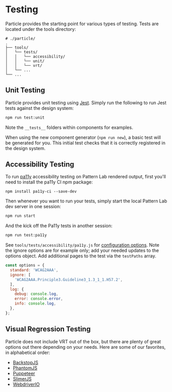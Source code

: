 # Testing

Particle provides the starting point for various types of testing. Tests are located under the tools directory:

```text
# ./particle/
.
├── tools/
│   └── tests/
│   │   └── accessibility/
│   │   └── unit/
│   │   └── vrt/
│   └── ...
└── ...
```

## Unit Testing

Particle provides unit testing using [Jest](https://facebook.github.io/jest/docs/en/tutorial-jquery.html). Simply run the following to run Jest tests against the design system:

```bash
npm run test:unit
```

Note the `__tests__` folders within components for examples.

When using the new component generator \(`npm run new`\), a basic test will be generated for you. This initial test checks that it is correctly registered in the design system.

## Accessibility Testing

To run [pa11y](http://pa11y.org/) accessibility testing on Pattern Lab rendered output, first you'll need to install the pa11y CI npm package:

```text
npm install pa11y-ci --save-dev
```

Then whenever you want to run your tests, simply start the local Pattern Lab dev server in one session:

```bash
npm run start
```

And the kick off the Pa11y tests in another session:

```bash
npm run test:pa11y
```

See `tools/tests/accessibility/pa11y.js` for [configuration options](https://github.com/pa11y/pa11y/tree/5.x#configuration). Note the ignore options are for example only; add your needed updates to the options object. Add additional pages to the test via the `testPaths` array.

```javascript
const options = {
  standard: 'WCAG2AAA',
  ignore: [
    'WCAG2AAA.Principle3.Guideline3_1.3_1_1.H57.2',
  ],
  log: {
    debug: console.log,
    error: console.error,
    info: console.log,
  },
};
```

## Visual Regression Testing

Particle does not include VRT out of the box, but there are plenty of great options out there depending on your needs. Here are some of our favorites, in alphabetical order:

* [BackstopJS](https://github.com/garris/BackstopJS)
* [PhantomJS](https://github.com/ariya/phantomjs)
* [Puppeteer](https://github.com/GoogleChrome/puppeteer)
* [SlimerJS](https://github.com/laurentj/slimerjs)
* [WebdriverIO](http://webdriver.io/)
